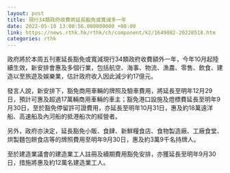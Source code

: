 ```yaml
---
layout: post
title: 現行34類政府收費將延長豁免或寬減多一年
date: 2022-05-18 13:00:56.000000000 +08:00
link: https://news.rthk.hk/rthk/ch/component/k2/1649082-20220518.htm
categories: rthk
---
```


政府將於本周五刊憲延長豁免或寬減現行34類政府收費額外一年，今年10月起陸續生效，新安排會惠及多個行業，包括航空、海事、物流、漁農、零售、飲食、建造以至旅遊及娛樂業，估計政府收入因此減少約17億元。

發言人說，新安排下，豁免商用車輛的牌照及驗車費用，將延長至明年12月29日，預計可惠及超過17萬輛商用車輛的車主；豁免港口設施及燈標費延長至明年9月30日，至於豁免停留許可證費用，亦延長至明年10月31日，惠及約18萬遠洋船、高速船及內河船的抵港船次的經營者。

另外，政府亦決定，延長豁免小販、食肆、新鮮糧食店、食物製造廠、工廠食堂、烘製麵包餅食店等的牌照費用至明年9月30日，惠及約3萬9千名持牌人。

至於建造業議會的建造業工人註冊及續期費用豁免安排，亦獲延長至明年9月30日，措施將惠及約12萬名建造業工人。
